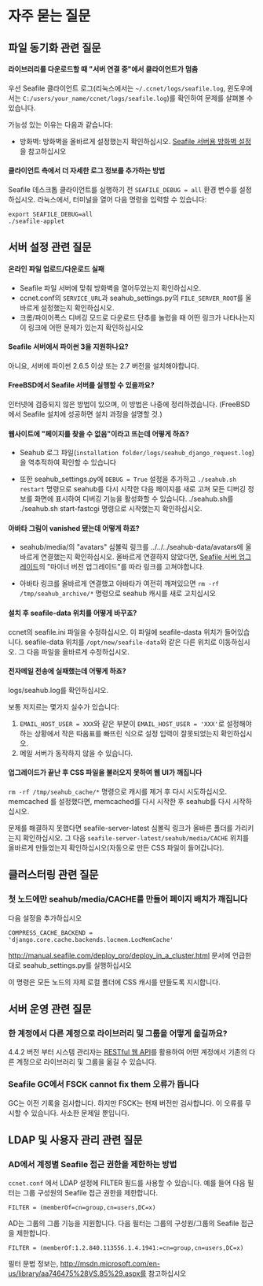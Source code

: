 # 자주 묻는 질문

## 파일 동기화 관련 질문

#### 라이브러리를 다운로드할 때 "서버 연결 중"에서 클라이언트가 멈춤

우선 Seafile 클라이언트 로그(리눅스에서는 `~/.ccnet/logs/seafile.log`, 윈도우에서는 `C:/users/your_name/ccnet/logs/seafile.log`)를 확인하여 문제를 살펴볼 수 있습니다.

가능성 있는 이유는 다음과 같습니다:

* 방화벽: 방화벽을 올바르게 설정했는지 확인하십시오. [Seafile 서버용 방화벽 설정](deploy/using_firewall.md)을 참고하십시오

#### 클라이언트 측에서 더 자세한 로그 정보를 추가하는 방법

Seafile 데스크톱 클라이언트를 실행하기 전 `SEAFILE_DEBUG = all` 환경 변수를 설정하십시오. 라눅스에서, 터미널을 열어 다음 명령을 입력할 수 있습니다: 

```
export SEAFILE_DEBUG=all
./seafile-applet
```

## 서버 설정 관련 질문

#### 온라인 파일 업로드/다운로드 실패

* Seafile 파일 서버에 맞춰 방화벽을 열어두었는지 확인하십시오.
* ccnet.conf의 `SERVICE_URL`과 seahub_settings.py의 `FILE_SERVER_ROOT`를 올바르게 설정했는지 확인하십시오.
* 크롬/파이어폭스 디버깅 모드로 다운로드 단추를 눌렀을 때 어떤 링크가 나타나는지 이 링크에 어떤 문제가 있는지 확인하십시오

#### Seafile 서버에서 파이썬 3을 지원하나요?

아니요, 서버에 파이썬 2.6.5 이상 또는 2.7 버전을 설치해야합니다.

#### FreeBSD에서 Seafile 서버를 실행할 수 있을까요?

인터넷에 검증되지 않은 방법이 있으며, 이 방법은 나중에 정리하겠습니다.
(FreeBSD에서 Seafile 설치에 성공하면 설치 과정을 설명할 것.)

#### 웹사이트에 "페이지를 찾을 수 없음"이라고 뜨는데 어떻게 하죠?

* Seahub 로그 파일(`installation folder/logs/seahub_django_request.log`)을 역추적하여 확인할 수 있습니다

* 또한 seahub_settings.py에 <code>DEBUG = True</code> 설정을 추가하고 <code>./seahub.sh restart</code> 명령으로 seahub를 다시 시작한 다음 페이지를 새로 고쳐 모든 디버깅 정보를 화면에 표시하여 디버깅 기능을 활성화할 수 있습니다. ./seahub.sh를 ./seahub.sh start-fastcgi 명령으로 시작했는지 확인하십시오.

#### 아바타 그림이 vanished 됐는데 어떻게 하죠?

* seahub/media/의 "avatars" 심볼릭 링크를 ../../../seahub-data/avatars에 올바르게 연결했는지 확인하십시오. 올바르게 연결하지 않았다면, [Seafile 서버 업그레이드](deploy/upgrade.md)의 "마이너 버전 업그레이드"를 따라 링크를 고쳐야합니다.

* 아바타 링크를 올바르게 연결했고 아바타가 여전히 깨져있으면 `rm -rf /tmp/seahub_archive/*` 명령으로 seahub 캐시를 새로 고치십시오

#### 설치 후 seafile-data 위치를 어떻게 바꾸죠?

ccnet의 seafile.ini 파일을 수정하십시오. 이 파일에 seafile-dasta 위치가 들어있습니다. seafile-data 위치를 `/opt/new/seafile-data`와 같은 다른 위치로 이동하십시오. 그 다음 파일을 올바르게 수정하십시오.

#### 전자메일 전송에 실패했는데 어떻게 하죠?

logs/seahub.log를 확인하십시오.

보통 저지르는 몇가지 실수가 있습니다:

1. `EMAIL_HOST_USER = XXX`와 같은 부분이 `EMAIL_HOST_USER = 'XXX'`로 설정해야 하는 상황에서 작은 따옴표를 빠뜨린 식으로 설정 입력이 잘못되었는지 확인하십시오.
1. 메일 서버가 동작하지 않을 수 있습니다.

#### 업그레이드가 끝난 후 CSS 파일을 불러오지 못하여 웹 UI가 깨집니다

`rm -rf /tmp/seahub_cache/*` 명령으로 캐시를 제거 후 다시 시도하십시오. memcached 를 설정했다면, memcached를 다시 시작한 후 seahub를 다시 시작하십시오.

문제를 해결하지 못했다면 seafile-server-latest 심볼릭 링크가 올바른 폴더를 가리키는지 확인하십시오. 그 다음 `seafile-server-latest/seahub/media/CACHE` 위치를 올바르게 만들었는지 확인하십시오(자동으로 만든 CSS 파일이 들어갑니다).

## 클러스터링 관련 질문

### 첫 노드에만 seahub/media/CACHE를 만들어 페이지 배치가 깨집니다

다음 설정을 추가하십시오

    COMPRESS_CACHE_BACKEND = 'django.core.cache.backends.locmem.LocMemCache'

http://manual.seafile.com/deploy_pro/deploy_in_a_cluster.html 문서에 언급한대로 seahub_settings.py를 실행하십시오

이 명령은 모든 노드의 자체 로컬 폴더에 CSS 캐시를 만들도록 지시합니다.


## 서버 운영 관련 질문

### 한 계정에서 다른 계정으로 라이브러리 및 그룹을 어떻게 옮길까요?

4.4.2 버전 부터 시스템 관리자는 [RESTful 웹 API](https://github.com/haiwen/seafile-docs/blob/master/develop/web_api.md#migrate-account)를 활용하여 어떤 계정에서 기존의 다른 계정으로 라이브러리 및 그룹을 옮길 수 있습니다.

### Seafile GC에서 FSCK cannot fix them 오류가 뜹니다

GC는 이전 기록을 검사합니다. 하지만 FSCK는 현재 버전만 검사합니다. 이 오류를 무시할 수 있습니다. 사소한 문제일 뿐입니다.

## LDAP 및 사용자 관리 관련 질문

### AD에서 계정별 Seafile 접근 권한을 제한하는 방법

`ccnet.conf` 에서 LDAP 설정에 FILTER 필드를 사용할 수 있습니다. 예를 들어 다음 필터는 그룹 구성원의 Seafile 접근 권한을 제한합니다.

    FILTER = (memberOf=cn=group,cn=users,DC=x)

AD는 그룹의 그룹 기능을 지원합니다. 다음 필터는 그룹의 구성원/그룹의 Seafile 접근을 제한합니다.

    FILTER = (memberOf:1.2.840.113556.1.4.1941:=cn=group,cn=users,DC=x)

필터 문법 정보는, http://msdn.microsoft.com/en-us/library/aa746475%28VS.85%29.aspx를 참고하십시오

